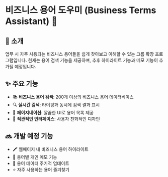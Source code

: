 # 비즈니스 용어 도우미 (Business Terms Assistant) 🚀

## 📌 소개
업무 시 자주 사용되는 비즈니스 용어들을 쉽게 찾아보고 이해할 수 있는 크롬 확장 프로그램입니다.
현재는 용어 검색 기능을 제공하며, 추후 하이라이트 기능과 메모 기능이 추가될 예정입니다.

## ✨ 주요 기능
- 📚 **비즈니스 용어 검색**: 200개 이상의 비즈니스 용어 데이터베이스
- 🔍 **실시간 검색**: 타이핑과 동시에 검색 결과 표시
- 📑 **페이지네이션**: 깔끔한 UI로 용어 목록 제공
- 🎯 **직관적인 인터페이스**: 사용자 친화적인 디자인

## 🔜 개발 예정 기능
- 🖍 웹페이지 내 비즈니스 용어 하이라이트
- 📝 용어별 개인 메모 기능
- 🔄 용어 데이터 주기적 업데이트
- ⭐ 자주 사용하는 용어 즐겨찾기